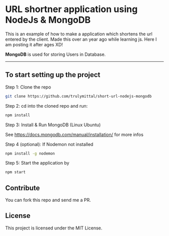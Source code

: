 # URL shortner application using NodeJs & MongoDB

This is an example of how to make a application which shortens the url entered by the client. Made this over an year ago while learning js. Here I am posting it after ages XD!

**MongoDB** is used for storing Users in Database.

---

## To start setting up the project

Step 1: Clone the repo

```bash
git clone https://github.com/trulymittal/short-url-nodejs-mongodb
```

Step 2: cd into the cloned repo and run:

```bash
npm install
```

Step 3: Install & Run MongoDB (Linux Ubuntu)

See <https://docs.mongodb.com/manual/installation/> for more infos

Step 4 (optional): If Nodemon not installed

```bash
npm install -g nodemon
```

Step 5: Start the application by

```bash
npm start
```

## Contribute

You can fork this repo and send me a PR.

## License

This project is licensed under the MIT License.
